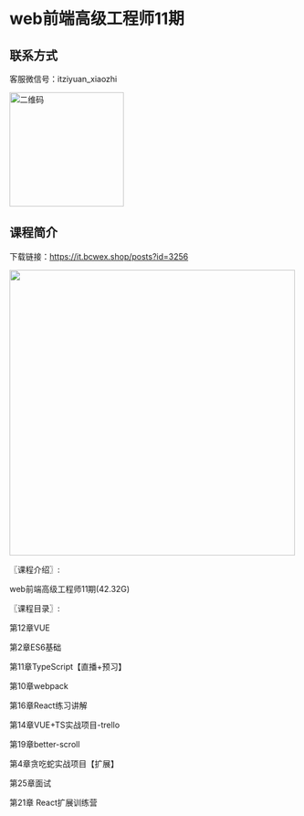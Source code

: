 # web前端高级工程师11期

## 联系方式

客服微信号：itziyuan_xiaozhi

<img src="https://ziyuanyun.oss-cn-guangzhou.aliyuncs.com/common/20240614073449/666b82192834a.jpg" width="200" height="200" alt="二维码">

## 课程简介

下载链接：https://it.bcwex.shop/posts?id=3256

<img src="https://ziyuanyun.oss-cn-guangzhou.aliyuncs.com/yun/20240515185104/6644939868576.jpg" width="500" alt="">

  〖课程介绍〗:

 web前端高级工程师11期(42.32G)

 〖课程目录〗:

 第12章VUE

 第2章ES6基础

 第11章TypeScript【直播+预习】

 第10章webpack

 第16章React练习讲解

 第14章VUE+TS实战项目-trello

 第19章better-scroll

 第4章贪吃蛇实战项目【扩展】

 第25章面试

 第21章 React扩展训练营

  
